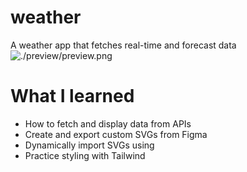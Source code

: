 # weather

A weather app that fetches real-time and forecast data
![./preview/preview.png]()

# What I learned
- How to fetch and display data from APIs
- Create and export custom SVGs from Figma
- Dynamically import SVGs using
- Practice styling with Tailwind
